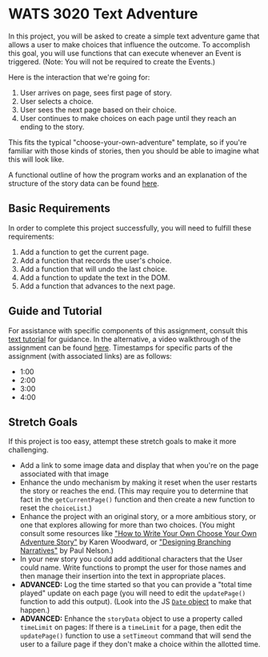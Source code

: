 # WATS 3020 Text Adventure

In this project, you will be asked to create a simple text adventure game that allows a user to make choices that influence the outcome. To accomplish this goal, you will use functions that can execute whenever an Event is triggered. (Note: You will not be required to create the Events.)

Here is the interaction that we're going for:

1. User arrives on page, sees first page of story.
2. User selects a choice.
3. User sees the next page based on their choice.
4. User continues to make choices on each page until they reach an ending to the story.

This fits the typical "choose-your-own-adventure" template, so if you're familiar with those kinds of stories, then you should be able to imagine what this will look like.

A functional outline of how the program works and an explanation of the structure of the story data can be found [here](./outline.md).

## Basic Requirements
In order to complete this project successfully, you will need to fulfill these
requirements:

1. Add a function to get the current page.
2. Add a function that records the user's choice.
3. Add a function that will undo the last choice.
4. Add a function to update the text in the DOM.
5. Add a function that advances to the next page.

## Guide and Tutorial
For assistance with specific components of this assignment, consult this [text tutorial](./tutorials.md) for guidance. In the alternative, a video walkthrough of the assignment can be found [here](./README.md). Timestamps for specific parts of the assignment (with associated links) are as follows:
* 1:00
* 2:00
* 3:00
* 4:00

## Stretch Goals
If this project is too easy, attempt these stretch goals to make it more
challenging.

* Add a link to some image data and display that when you're on the page associated with that image
* Enhance the undo mechanism by making it reset when the user restarts the story or reaches the end. (This may require you to determine that fact in the `getCurrentPage()` function and then create a new function to reset the `choiceList`.)
* Enhance the project with an original story, or a more ambitious story, or one that explores allowing for more than two choices. (You might consult some resources like ["How to Write Your Own Choose Your Own Adventure Story"](http://blog.karenwoodward.org/2014/06/how-to-write-choose-your-own-adventure.html) by Karen Woodward, or ["Designing Branching Narratives"](https://thestoryelement.wordpress.com/2015/02/11/designing-branching-narrative/) by Paul Nelson.)
* In your new story you could add additional characters that the User could name. Write functions to prompt the user for those names and then manage their insertion into the text in appropriate places.
* **ADVANCED:** Log the time started so that you can provide a "total time played" update on each page (you will need to edit the `updatePage()` function to add this output). (Look into the JS [`Date` object](https://developer.mozilla.org/en-US/docs/Web/JavaScript/Reference/Global_Objects/Date) to make that happen.)
* **ADVANCED:** Enhance the `storyData` object to use a property called `timeLimit` on pages: If there is a `timeLimit` for a page, then edit the `updatePage()` function to use a `setTimeout` command that will send the user to a failure page if they don't make a choice within the allotted time.
